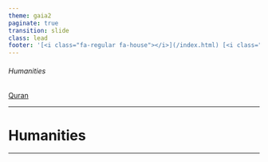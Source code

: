 ```yaml
---
theme: gaia2
paginate: true
transition: slide
class: lead
footer: '[<i class="fa-regular fa-house"></i>](/index.html) [<i class="fa-regular fa-circle-up"></i>](../index.html) [<i class="fa-regular fa-circle-left"></i>](#1)'
---
```



###### Humanities

<div class="dashboard-tiles">
  <a class="tile-link" href="quran/index.html" style="--tile-bg-img:url('/assets/2025-09-30-14-29-13.png');">Quran</a>
</div>

---

<!-- _class: lead invert -->

# Humanities

---

